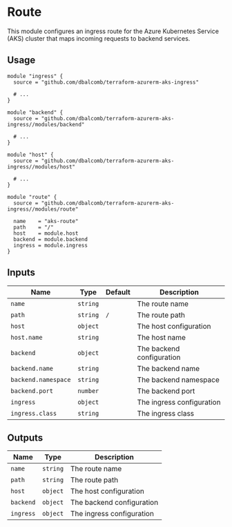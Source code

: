 # Route

This module configures an ingress route for the Azure Kubernetes Service (AKS)
cluster that maps incoming requests to backend services.

## Usage

```hcl
module "ingress" {
  source = "github.com/dbalcomb/terraform-azurerm-aks-ingress"

  # ...
}

module "backend" {
  source = "github.com/dbalcomb/terraform-azurerm-aks-ingress//modules/backend"

  # ...
}

module "host" {
  source = "github.com/dbalcomb/terraform-azurerm-aks-ingress//modules/host"

  # ...
}

module "route" {
  source = "github.com/dbalcomb/terraform-azurerm-aks-ingress//modules/route"

  name    = "aks-route"
  path    = "/"
  host    = module.host
  backend = module.backend
  ingress = module.ingress
}
```

## Inputs

| Name                | Type     | Default | Description               |
| ------------------- | -------- | ------- | ------------------------- |
| `name`              | `string` |         | The route name            |
| `path`              | `string` | `/`     | The route path            |
| `host`              | `object` |         | The host configuration    |
| `host.name`         | `string` |         | The host name             |
| `backend`           | `object` |         | The backend configuration |
| `backend.name`      | `string` |         | The backend name          |
| `backend.namespace` | `string` |         | The backend namespace     |
| `backend.port`      | `number` |         | The backend port          |
| `ingress`           | `object` |         | The ingress configuration |
| `ingress.class`     | `string` |         | The ingress class         |

## Outputs

| Name      | Type     | Description               |
| --------- | -------- | ------------------------- |
| `name`    | `string` | The route name            |
| `path`    | `string` | The route path            |
| `host`    | `object` | The host configuration    |
| `backend` | `object` | The backend configuration |
| `ingress` | `object` | The ingress configuration |
